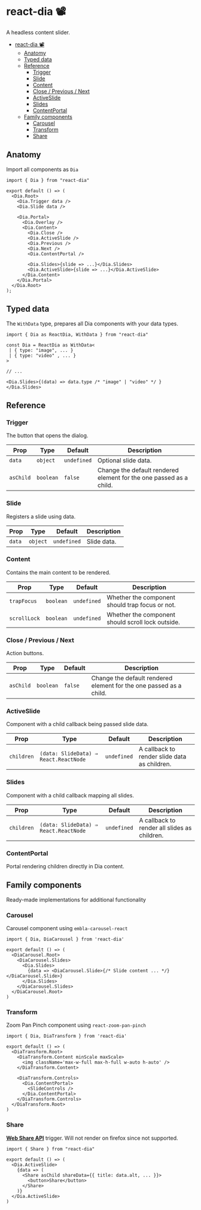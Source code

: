 # react-dia 📽️

A headless content slider.

- [react-dia 📽️](#react-dia-)
  - [Anatomy](#anatomy)
  - [Typed data](#typed-data)
  - [Reference](#reference)
    - [Trigger](#trigger)
    - [Slide](#slide)
    - [Content](#content)
    - [Close / Previous / Next](#close-previous-next)
    - [ActiveSlide](#activeslide)
    - [Slides](#slides)
    - [ContentPortal](#contentportal)
  - [Family components](#family-components)
    - [Carousel](#carousel)
    - [Transform](#transform)
    - [Share](#share)

## Anatomy

Import all components as `Dia`

```tsx
import { Dia } from "react-dia"

export default () => (
  <Dia.Root>
    <Dia.Trigger data />
    <Dia.Slide data />

    <Dia.Portal>
      <Dia.Overlay />
      <Dia.Content>
        <Dia.Close />
        <Dia.ActiveSlide />
        <Dia.Previous />
        <Dia.Next />
        <Dia.ContentPortal />

        <Dia.Slides>{slide => ...}</Dia.Slides>
        <Dia.ActiveSlide>{slide => ...}</Dia.ActiveSlide>
      </Dia.Content>
    </Dia.Portal>
  </Dia.Root>
);
```

## Typed data

The `WithData` type, prepares all Dia components with your data types.

```tsx
import { Dia as ReactDia, WithData } from "react-dia"

const Dia = ReactDia as WithData<
 | { type: "image", ... }
 | { type: "video" , ... }
>

// ...

<Dia.Slides>{(data) => data.type /* "image" | "video" */ }</Dia.Slides>
```

## Reference

### Trigger

The button that opens the dialog.

| **Prop**  | **Type**  | **Default** | **Description**                                                    |
| --------- | --------- | ----------- | ------------------------------------------------------------------ |
| `data`    | `object`  | `undefined` | Optional slide data.                                               |
| `asChild` | `boolean` | `false`     | Change the default rendered element for the one passed as a child. |

### Slide

Registers a slide using data.

| **Prop** | **Type** | **Default** | **Description** |
| -------- | -------- | ----------- | --------------- |
| `data`   | `object` | `undefined` | Slide data.     |

### Content

Contains the main content to be rendered.

| **Prop**     | **Type**  | **Default** | **Description**                                   |
| ------------ | --------- | ----------- | ------------------------------------------------- |
| `trapFocus`  | `boolean` | `undefined` | Whether the component should trap focus or not.   |
| `scrollLock` | `boolean` | `undefined` | Whether the component should scroll lock outside. |

### Close / Previous / Next

Action buttons.

| **Prop**  | **Type**  | **Default** | **Description**                                                    |
| --------- | --------- | ----------- | ------------------------------------------------------------------ |
| `asChild` | `boolean` | `false`     | Change the default rendered element for the one passed as a child. |

### ActiveSlide

Component with a child callback being passed slide data.

| **Prop**   | **Type**                              | **Default** | **Description**                              |
| ---------- | ------------------------------------- | ----------- | -------------------------------------------- |
| `children` | `(data: SlideData) ⇒ React.ReactNode` | `undefined` | A callback to render slide data as children. |

### Slides

Component with a child callback mapping all slides.

| **Prop**   | **Type**                              | **Default** | **Description**                              |
| ---------- | ------------------------------------- | ----------- | -------------------------------------------- |
| `children` | `(data: SlideData) ⇒ React.ReactNode` | `undefined` | A callback to render all slides as children. |

### ContentPortal

Portal rendering children directly in Dia content.

## Family components

Ready-made implementations for additional functionality

### Carousel

Carousel component using `embla-carousel-react`

```tsx
import { Dia, DiaCarousel } from 'react-dia'

export default () => (
  <DiaCarousel.Root>
    <DiaCarousel.Slides>
      <Dia.Slides>
        {data => <DiaCarousel.Slide>{/* Slide content ... */}</DiaCarousel.Slide>}
      </Dia.Slides>
    </DiaCarousel.Slides>
  </DiaCarousel.Root>
)
```

### Transform

Zoom Pan Pinch component using `react-zoom-pan-pinch`

```tsx
import { Dia, DiaTransform } from 'react-dia'

export default () => (
  <DiaTransform.Root>
    <DiaTransform.Content minScale maxScale>
      <img className='max-w-full max-h-full w-auto h-auto' />
    </DiaTransform.Content>

    <DiaTransform.Controls>
      <Dia.ContentPortal>
        <SlideControls />
      </Dia.ContentPortal>
    </DiaTransform.Controls>
  </DiaTransform.Root>
)
```

### Share

[**Web Share API**](https://developer.mozilla.org/en-US/docs/Web/API/Web_Share_API) trigger. Will not render on firefox since not supported.

```tsx
import { Share } from "react-dia"

export default () => (
  <Dia.ActiveSlide>
    {data => (
      <Share asChild shareData={{ title: data.alt, ... }}>
        <button>Share</button>
      </Share>
    )}
  </Dia.ActiveSlide>
)
```
